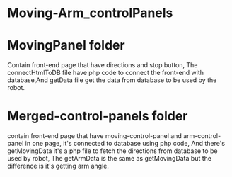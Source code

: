 # Moving-Arm_controlPanels

# MovingPanel folder 
Contain front-end page that have directions and stop button, The connectHtmlToDB file have php code to connect the front-end with database,And getData file get the data from database to be used by the robot.

# Merged-control-panels folder 
contain front-end page that have moving-control-panel and arm-control-panel in one page, it's connected to database using php code, And there's getMovingData it's a php file to fetch the directions from database to be used by robot, The getArmData is the same as getMovingData but the difference is it's getting arm angle.

